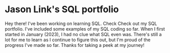 # Jason Link's SQL portfolio

Hey there! I've been working on learning SQL. Check Check out my SQL portfolio. I've included some examples of my SQL coding so far. When I first started in January (2023), I had no clue what SQL even was. There's still a lot for me to learn as I continue to figure this out, but I'm proud of the progress I've made so far. Thanks for taking a peek at my journey!
